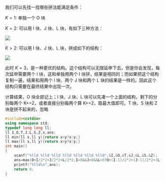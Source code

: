 我们可以先找一找哪些拼法能满足条件：

$K=1:$ 单独一个 O 块

$K=2:$ 可以用 I 块、J 块、L 块，有如下三种方法：

![](https://cdn.luogu.com.cn/upload/image_hosting/gv9117ns.png)

$K > 2:$ 可以用 I 块、J 块、L 块，拼成如下的结构：

![](https://cdn.luogu.com.cn/upload/image_hosting/mufirjo2.png)

此时 $K=3$，是一种更优的结构。这个结构可以无限延申下去，但是你会发现，每次延申需要两个 I 块，这和单独用两个 I 块拼，结果是相同的；而如果把这个结构复制一遍，结果和用两个 I 块、两个 J 块和两个 L 块的结果是一样的。因此这个结构只需要在最终结果中出现一次。

计算结果，O 块全部记上；I 块、J 块、L 块可以先凑一个上面的结构，剩下的分别每两个 K+=2，或者直接分别每两个算 K+=2，取最大值即可。T 块、S 块和 Z 块是拼不起来的，忽略


```cpp
#include<cstdio>
using namespace std;
typedef long long ll;
ll I,O,T,J,L,S,Z,x,ans;
ll min(ll x,ll y){return x<y?x:y;}
ll max(ll x,ll y){return x>y?x:y;}
int main()
{
	scanf("%lld %lld %lld %lld %lld %lld %lld",&I,&O,&T,&J,&L,&S,&Z);
	ans=max(O+I/2*2+J/2*2+L/2*2,I>0&&J>0&&L>0?O+(I-1)/2*2+(J-1)/2*2+(L-1)/2*2+3:0);//两种方案取较大
	printf("%lld\n",ans);
	return 0;
}
```